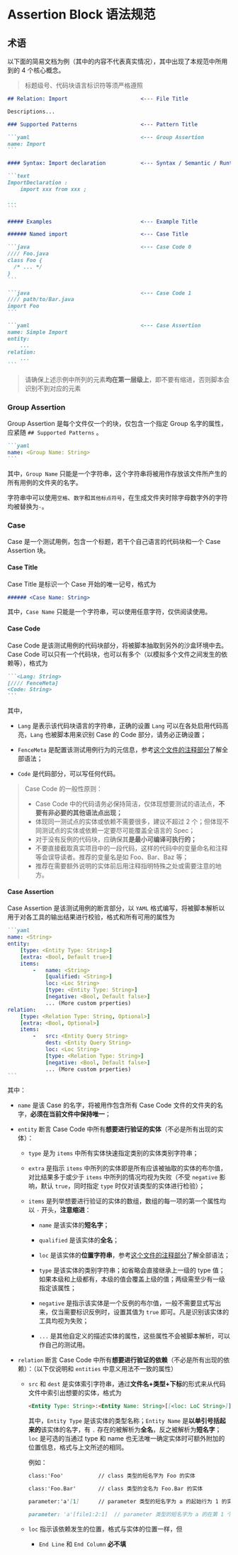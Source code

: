 # Assertion Block 语法规范

## 术语

以下面的简易文档为例（其中的内容不代表真实情况），其中出现了本规范中所用到的 4 个核心概念。

> 标题级号、代码块语言标识符等须严格遵照

~~~md
## Relation: Import                       <--- File Title

Descriptions...

### Supported Patterns                    <--- Pattern Title

```yaml                                   <--- Group Assertion
name: Import
```

#### Syntax: Import declaration           <--- Syntax / Semantic / Runtime / Supplemental

```text
ImportDeclaration :
    import xxx from xxx ;

...
```

##### Examples                            <--- Example Title

###### Named import                       <--- Case Title

```java                                   <--- Case Code 0
//// Foo.java
class Foo {
  /* ... */
}
```

```java                                   <--- Case Code 1
//// path/to/Bar.java
import Foo
```

```yaml                                   <--- Case Assertion
name: Simple Import
entity:
    ...
relation:
    ...
```
~~~

> 请确保上述示例中所列的元素**均在第一层级上**，即不要有缩进，否则脚本会识别不到对应的元素

### Group Assertion

Group Assertion 是每个文件仅一个的块，仅包含一个指定 Group 名字的属性，应紧随 `## Supported Patterns` 。

~~~md
```yaml
name: <Group Name: String>
```
~~~

其中，`Group Name` 只能是一个字符串，这个字符串将被用作存放该文件所产生的所有用例的文件夹的名字。

字符串中可以使用`空格`、`数字`和`其他标点符号`，在生成文件夹时除字母数字外的字符均被替换为`-`。

### Case

Case 是一个测试用例，包含一个标题，若干个自己语言的代码块和一个 Case Assertion 块。

#### Case Title

Case Title 是标识一个 Case 开始的唯一记号，格式为

~~~md
###### <Case Name: String>
~~~

其中，`Case Name` 只能是一个字符串，可以使用任意字符，仅供阅读使用。

#### Case Code

Case Code 是该测试用例的代码块部分，将被脚本抽取到另外的沙盒环境中去。Case Code 可以只有一个代码块，也可以有多个（以模拟多个文件之间发生的依赖等），格式为

~~~md
```<Lang: String>
[//// FenceMeta]
<Code: String>
```
~~~

其中，
* `Lang` 是表示该代码块语言的字符串，正确的设置 `Lang` 可以在各处启用代码高亮，`Lang` 也被脚本用来识别 Case 的 Code 部分，请务必正确设置；

* `FenceMeta` 是配置该测试用例行为的元信息，参考[这个文件的注释部分](https://github.com/xjtu-enre/ENRE-ts/blob/main/packages/enre-doc-meta-parser/src/fence-meta/index.ts)了解全部语法；

* `Code` 是代码部分，可以写任何代码。

> Case Code 的一般性原则：
> * Case Code 中的代码请务必保持简洁，仅体现想要测试的语法点，**不要有非必要的其他语法点出现；**
> * 体现同一测试点的实体或依赖不需要很多，建议不超过 2 个；但体现不同测试点的实体或依赖一定要尽可能覆盖全语言的 Spec；
> * 对于没有反例的代码块，应确保其**是最小可编译可执行的；**
> * 不要直接截取真实项目中的一段代码，这样的代码中的变量命名和注释等会误导读者。推荐的变量名是如 Foo、Bar、Baz 等；
> * 推荐在需要额外说明的实体前后用注释指明特殊之处或需要注意的地方。

#### Case Assertion

Case Assertion 是该测试用例的断言部分，以 `YAML` 格式编写，将被脚本解析以用于对各工具的输出结果进行校验，格式和所有可用的属性为

~~~md
```yaml
name: <String>
entity:
    [type: <Entity Type: String>]
    [extra: <Bool, Default true>]
    items:
        -   name: <String>
            [qualified: <String>]
            loc: <Loc String>
            [type: <Entity Type: String>]
            [negative: <Bool, Default false>]
            ... (More custom prperties)
relation:
    [type: <Relation Type: String, Optional>]
    [extra: <Bool, Optional>]
    items:
        -   src: <Entity Query String>
            dest: <Entity Query String>
            loc: <Loc String>
            [type: <Relation Type: String>]
            [negative: <Bool, Default false>]
            ... (More custom prperties)
```
~~~

其中：

* `name` 是该 Case 的名字，将被用作包含所有 Case Code 文件的文件夹的名字，**必须在当前文件中保持唯一**；

* `entity` 断言 Case Code 中所有**想要进行验证的实体**（不必是所有出现的实体）：

  + `type` 是为 `items` 中所有实体快速指定类别的实体类别字符串；
  
  + `extra` 是指示 `items` 中所列的实体即是所有应该被抽取的实体的布尔值，对比结果多于或少于 `items` 中所列的情况均视为失败（不受 `negative` 影响，默认 `true`，同时指定 `type` 时仅对该类型的实体进行检验）；

  + `items` 是列举想要进行验证的实体的数组，数组的每一项的第一个属性均以 `-` 开头，**注意缩进**：

    * `name` 是该实体的**短名字**；

    * `qualified` 是该实体的**全名**；

    * `loc` 是该实体的**位置字符串**，参考[这个文件的注释部分](https://github.com/xjtu-enre/ENRE-ts/blob/main/packages/enre-doc-meta-parser/src/loc-meta/index.ts)了解全部语法；
    
    * `type` 是该实体的类别字符串；如省略会直接继承上一级的 type 值；如果本级和上级都有，本级的值会覆盖上级的值；两级需至少有一级指定该属性；

    * `negative` 是指示该实体是一个反例的布尔值，一般不需要显式写出来，仅当需要标识反例时，设置其值为 `true` 即可。凡是识别该实体的工具均视为失败；

    * `...` 是其他自定义的描述实体的属性，这些属性不会被脚本解析，可以作自己的测试用。
  
* `relation` 断言 Case Code 中所有**想要进行验证的依赖**（不必是所有出现的依赖）：（以下仅说明和 `entities` 中意义用法不一致的属性）

  + `src` 和 `dest` 是实体索引字符串，通过**文件名+类型+下标**的形式来从代码文件中索引出想要的实体，格式为
    ```md
    <Entity Type: String>:<Entity Name: String>[[<loc: LoC String>]]
    ```
    其中，`Entity Type` 是该实体的类型名称；`Entity Name` 是**以单引号括起来的**该实体的名字，有 `.` 存在的被解析为**全名**，反之被解析为**短名字**；`loc` 是可选的当通过 type 和 name 也无法唯一确定实体时可额外附加的位置信息，格式与上文所述的相同。

    例如：
    ```md
    class:'Foo'           // class 类型的短名字为 Foo 的实体
    ```
    ```md
    class:'Foo.Bar'       // class 类型的全名为 Foo.Bar 的实体
    ```

    ```md
    parameter:'a'[1]      // parameter 类型的短名字为 a 的起始行为 1 的实体
    ```

    ```md
    parameter: 'a'[file1:2:1]  // parameter 类型的短名字为 a 的在第 1 个代码块中被定义的起始行为 1 的实体
    ```
  + `loc` 指示该依赖发生的位置，格式与实体的位置一样，但

    * `End Line` 和 `End Column` **必不填**
